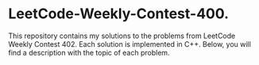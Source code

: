 # LeetCode-Weekly-Contest-400.
This repository contains my solutions to the problems from LeetCode Weekly Contest 402. Each solution is implemented in C++. Below, you will find a description with the topic of each problem.
